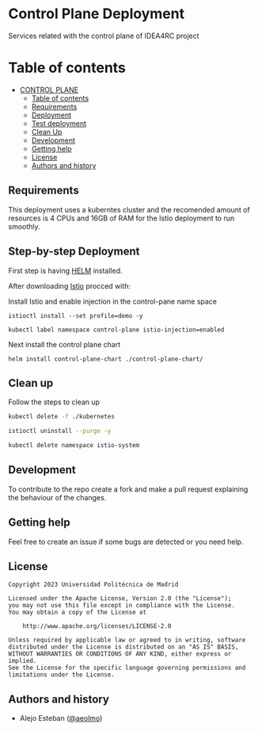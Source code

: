 # Control Plane Deployment

Services related with the control plane of IDEA4RC project

# Table of contents

- [CONTROL PLANE](#control-plane-deployment)
  - [Table of contents](#table-of-contents)
  - [Requirements](#requirements)
  - [Deployment](#step-by-step-deployment)
  - [Test deployment](#test-deployment)
  - [Clean Up](#clean-up)
  - [Development](#development)
  - [Getting help](#getting-help)
  - [License](#license)
  - [Authors and history](#authors-and-history) 
  


## Requirements

This deployment uses a kuberntes cluster and the recomended amount of resources is 4 CPUs and 16GB of RAM for the Istio deployment to run smoothly.

## Step-by-step Deployment

First step is having [HELM](https://helm.sh/docs/intro/install/) installed.

After downloading [Istio](https://istio.io/latest/docs/setup/install/istioctl/) procced with:

Install Istio and enable injection in the control-pane name space

```shell
istioctl install --set profile=demo -y 

kubectl label namespace control-plane istio-injection=enabled

```

Next install the control plane chart

```shell
helm install control-plane-chart ./control-plane-chart/
```

## Clean up

Follow the steps to clean up

```bash
kubectl delete -f ./kubernetes

istioctl uninstall --purge -y

kubectl delete namespace istio-system
```

## Development

To contribute to the repo create a fork and make a pull request explaining the behaviour of the changes.

## Getting help

Feel free to create an issue if some bugs are detected or you need help.


License
------

```
Copyright 2023 Universidad Politécnica de Madrid

Licensed under the Apache License, Version 2.0 (the "License");
you may not use this file except in compliance with the License.
You may obtain a copy of the License at

    http://www.apache.org/licenses/LICENSE-2.0

Unless required by applicable law or agreed to in writing, software
distributed under the License is distributed on an "AS IS" BASIS,
WITHOUT WARRANTIES OR CONDITIONS OF ANY KIND, either express or implied.
See the License for the specific language governing permissions and
limitations under the License.
```

Authors and history
---------------------------
- Alejo Esteban ([@aeolmo]())
